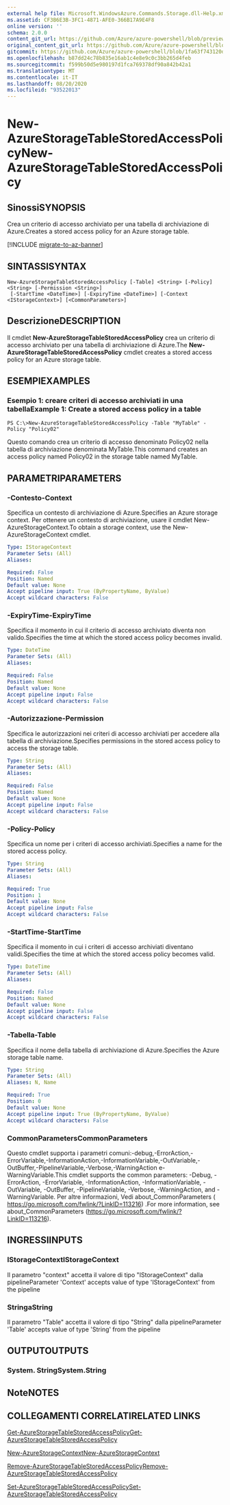 ```yaml
---
external help file: Microsoft.WindowsAzure.Commands.Storage.dll-Help.xml
ms.assetid: CF3B6E3B-3FC1-4871-AFE0-366B17A9E4F8
online version: ''
schema: 2.0.0
content_git_url: https://github.com/Azure/azure-powershell/blob/preview/src/Storage/Commands.Storage/help/New-AzureStorageTableStoredAccessPolicy.md
original_content_git_url: https://github.com/Azure/azure-powershell/blob/preview/src/Storage/Commands.Storage/help/New-AzureStorageTableStoredAccessPolicy.md
gitcommit: https://github.com/Azure/azure-powershell/blob/1fa63f743120d7a7cd6cbb28ee43cd0f4c654af9
ms.openlocfilehash: b87dd24c78b835e16ab1c4e8e9c0c3bb265d4feb
ms.sourcegitcommit: f599b50d5e980197d1fca769378df90a842b42a1
ms.translationtype: MT
ms.contentlocale: it-IT
ms.lasthandoff: 08/20/2020
ms.locfileid: "93522013"
---
```

# <span data-ttu-id="2b9f3-101">New-AzureStorageTableStoredAccessPolicy</span><span class="sxs-lookup"><span data-stu-id="2b9f3-101">New-AzureStorageTableStoredAccessPolicy</span></span>

## <span data-ttu-id="2b9f3-102">Sinossi</span><span class="sxs-lookup"><span data-stu-id="2b9f3-102">SYNOPSIS</span></span>
<span data-ttu-id="2b9f3-103">Crea un criterio di accesso archiviato per una tabella di archiviazione di Azure.</span><span class="sxs-lookup"><span data-stu-id="2b9f3-103">Creates a stored access policy for an Azure storage table.</span></span>

[!INCLUDE [migrate-to-az-banner](../../includes/migrate-to-az-banner.md)]

## <span data-ttu-id="2b9f3-104">SINTASSI</span><span class="sxs-lookup"><span data-stu-id="2b9f3-104">SYNTAX</span></span>

```
New-AzureStorageTableStoredAccessPolicy [-Table] <String> [-Policy] <String> [-Permission <String>]
 [-StartTime <DateTime>] [-ExpiryTime <DateTime>] [-Context <IStorageContext>] [<CommonParameters>]
```

## <span data-ttu-id="2b9f3-105">Descrizione</span><span class="sxs-lookup"><span data-stu-id="2b9f3-105">DESCRIPTION</span></span>
<span data-ttu-id="2b9f3-106">Il cmdlet **New-AzureStorageTableStoredAccessPolicy** crea un criterio di accesso archiviato per una tabella di archiviazione di Azure.</span><span class="sxs-lookup"><span data-stu-id="2b9f3-106">The **New-AzureStorageTableStoredAccessPolicy** cmdlet creates a stored access policy for an Azure storage table.</span></span>

## <span data-ttu-id="2b9f3-107">ESEMPI</span><span class="sxs-lookup"><span data-stu-id="2b9f3-107">EXAMPLES</span></span>

### <span data-ttu-id="2b9f3-108">Esempio 1: creare criteri di accesso archiviati in una tabella</span><span class="sxs-lookup"><span data-stu-id="2b9f3-108">Example 1: Create a stored access policy in a table</span></span>
```
PS C:\>New-AzureStorageTableStoredAccessPolicy -Table "MyTable" -Policy "Policy02"
```

<span data-ttu-id="2b9f3-109">Questo comando crea un criterio di accesso denominato Policy02 nella tabella di archiviazione denominata MyTable.</span><span class="sxs-lookup"><span data-stu-id="2b9f3-109">This command creates an access policy named Policy02 in the storage table named MyTable.</span></span>

## <span data-ttu-id="2b9f3-110">PARAMETRI</span><span class="sxs-lookup"><span data-stu-id="2b9f3-110">PARAMETERS</span></span>

### <span data-ttu-id="2b9f3-111">-Contesto</span><span class="sxs-lookup"><span data-stu-id="2b9f3-111">-Context</span></span>
<span data-ttu-id="2b9f3-112">Specifica un contesto di archiviazione di Azure.</span><span class="sxs-lookup"><span data-stu-id="2b9f3-112">Specifies an Azure storage context.</span></span>
<span data-ttu-id="2b9f3-113">Per ottenere un contesto di archiviazione, usare il cmdlet New-AzureStorageContext.</span><span class="sxs-lookup"><span data-stu-id="2b9f3-113">To obtain a storage context, use the New-AzureStorageContext cmdlet.</span></span>

```yaml
Type: IStorageContext
Parameter Sets: (All)
Aliases: 

Required: False
Position: Named
Default value: None
Accept pipeline input: True (ByPropertyName, ByValue)
Accept wildcard characters: False
```

### <span data-ttu-id="2b9f3-114">-ExpiryTime</span><span class="sxs-lookup"><span data-stu-id="2b9f3-114">-ExpiryTime</span></span>
<span data-ttu-id="2b9f3-115">Specifica il momento in cui il criterio di accesso archiviato diventa non valido.</span><span class="sxs-lookup"><span data-stu-id="2b9f3-115">Specifies the time at which the stored access policy becomes invalid.</span></span>

```yaml
Type: DateTime
Parameter Sets: (All)
Aliases: 

Required: False
Position: Named
Default value: None
Accept pipeline input: False
Accept wildcard characters: False
```

### <span data-ttu-id="2b9f3-116">-Autorizzazione</span><span class="sxs-lookup"><span data-stu-id="2b9f3-116">-Permission</span></span>
<span data-ttu-id="2b9f3-117">Specifica le autorizzazioni nei criteri di accesso archiviati per accedere alla tabella di archiviazione.</span><span class="sxs-lookup"><span data-stu-id="2b9f3-117">Specifies permissions in the stored access policy to access the storage table.</span></span>

```yaml
Type: String
Parameter Sets: (All)
Aliases: 

Required: False
Position: Named
Default value: None
Accept pipeline input: False
Accept wildcard characters: False
```

### <span data-ttu-id="2b9f3-118">-Policy</span><span class="sxs-lookup"><span data-stu-id="2b9f3-118">-Policy</span></span>
<span data-ttu-id="2b9f3-119">Specifica un nome per i criteri di accesso archiviati.</span><span class="sxs-lookup"><span data-stu-id="2b9f3-119">Specifies a name for the stored access policy.</span></span>

```yaml
Type: String
Parameter Sets: (All)
Aliases: 

Required: True
Position: 1
Default value: None
Accept pipeline input: False
Accept wildcard characters: False
```

### <span data-ttu-id="2b9f3-120">-StartTime</span><span class="sxs-lookup"><span data-stu-id="2b9f3-120">-StartTime</span></span>
<span data-ttu-id="2b9f3-121">Specifica il momento in cui i criteri di accesso archiviati diventano validi.</span><span class="sxs-lookup"><span data-stu-id="2b9f3-121">Specifies the time at which the stored access policy becomes valid.</span></span>

```yaml
Type: DateTime
Parameter Sets: (All)
Aliases: 

Required: False
Position: Named
Default value: None
Accept pipeline input: False
Accept wildcard characters: False
```

### <span data-ttu-id="2b9f3-122">-Tabella</span><span class="sxs-lookup"><span data-stu-id="2b9f3-122">-Table</span></span>
<span data-ttu-id="2b9f3-123">Specifica il nome della tabella di archiviazione di Azure.</span><span class="sxs-lookup"><span data-stu-id="2b9f3-123">Specifies the Azure storage table name.</span></span>

```yaml
Type: String
Parameter Sets: (All)
Aliases: N, Name

Required: True
Position: 0
Default value: None
Accept pipeline input: True (ByPropertyName, ByValue)
Accept wildcard characters: False
```

### <span data-ttu-id="2b9f3-124">CommonParameters</span><span class="sxs-lookup"><span data-stu-id="2b9f3-124">CommonParameters</span></span>
<span data-ttu-id="2b9f3-125">Questo cmdlet supporta i parametri comuni:-debug,-ErrorAction,-ErrorVariable,-InformationAction,-InformationVariable,-OutVariable,-OutBuffer,-PipelineVariable,-Verbose,-WarningAction e-WarningVariable.</span><span class="sxs-lookup"><span data-stu-id="2b9f3-125">This cmdlet supports the common parameters: -Debug, -ErrorAction, -ErrorVariable, -InformationAction, -InformationVariable, -OutVariable, -OutBuffer, -PipelineVariable, -Verbose, -WarningAction, and -WarningVariable.</span></span> <span data-ttu-id="2b9f3-126">Per altre informazioni, Vedi about_CommonParameters ( https://go.microsoft.com/fwlink/?LinkID=113216) .</span><span class="sxs-lookup"><span data-stu-id="2b9f3-126">For more information, see about_CommonParameters (https://go.microsoft.com/fwlink/?LinkID=113216).</span></span>

## <span data-ttu-id="2b9f3-127">INGRESSI</span><span class="sxs-lookup"><span data-stu-id="2b9f3-127">INPUTS</span></span>

### <span data-ttu-id="2b9f3-128">IStorageContext</span><span class="sxs-lookup"><span data-stu-id="2b9f3-128">IStorageContext</span></span>

<span data-ttu-id="2b9f3-129">Il parametro "context" accetta il valore di tipo "IStorageContext" dalla pipeline</span><span class="sxs-lookup"><span data-stu-id="2b9f3-129">Parameter 'Context' accepts value of type 'IStorageContext' from the pipeline</span></span>

### <span data-ttu-id="2b9f3-130">Stringa</span><span class="sxs-lookup"><span data-stu-id="2b9f3-130">String</span></span>

<span data-ttu-id="2b9f3-131">Il parametro "Table" accetta il valore di tipo "String" dalla pipeline</span><span class="sxs-lookup"><span data-stu-id="2b9f3-131">Parameter 'Table' accepts value of type 'String' from the pipeline</span></span>

## <span data-ttu-id="2b9f3-132">OUTPUT</span><span class="sxs-lookup"><span data-stu-id="2b9f3-132">OUTPUTS</span></span>

### <span data-ttu-id="2b9f3-133">System. String</span><span class="sxs-lookup"><span data-stu-id="2b9f3-133">System.String</span></span>

## <span data-ttu-id="2b9f3-134">Note</span><span class="sxs-lookup"><span data-stu-id="2b9f3-134">NOTES</span></span>

## <span data-ttu-id="2b9f3-135">COLLEGAMENTI CORRELATI</span><span class="sxs-lookup"><span data-stu-id="2b9f3-135">RELATED LINKS</span></span>

[<span data-ttu-id="2b9f3-136">Get-AzureStorageTableStoredAccessPolicy</span><span class="sxs-lookup"><span data-stu-id="2b9f3-136">Get-AzureStorageTableStoredAccessPolicy</span></span>](./Get-AzureStorageTableStoredAccessPolicy.md)

[<span data-ttu-id="2b9f3-137">New-AzureStorageContext</span><span class="sxs-lookup"><span data-stu-id="2b9f3-137">New-AzureStorageContext</span></span>](./New-AzureStorageContext.md)

[<span data-ttu-id="2b9f3-138">Remove-AzureStorageTableStoredAccessPolicy</span><span class="sxs-lookup"><span data-stu-id="2b9f3-138">Remove-AzureStorageTableStoredAccessPolicy</span></span>](./Remove-AzureStorageTableStoredAccessPolicy.md)

[<span data-ttu-id="2b9f3-139">Set-AzureStorageTableStoredAccessPolicy</span><span class="sxs-lookup"><span data-stu-id="2b9f3-139">Set-AzureStorageTableStoredAccessPolicy</span></span>](./Set-AzureStorageTableStoredAccessPolicy.md)


